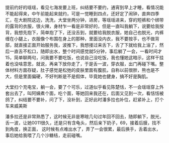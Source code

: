提前约好的瑶瑶，看见七海发要上班，纠结要不要约，通宵到早上才睡，看情况能不能起得来，中午前能起来就约，可是一觉睡到四点，还好定了闹钟，直奔四季汇，在大剧院这边，洗洗，大堂坐两分钟，进房，等瑶瑶进来，穿的短裤和个绑带的露背的衣服，很火辣，身材乍一看是非常好的，但是一直叫我躺下，说要给我按背，我想先抱下，简单抱了下，还没舌到，就要给我脱衣服，她自己也脱光，内裤缠在小腿上，衣服像个布围在身上的那种，里面没内衣，我不要按手，也不做背部，就直接正面开始服务我，波推下，我想搂过来舌下，舌了下就给我上油了，然后一直舌不松口，随即出水，整个时间感觉就5分钟，事后躺了一会，一看时间才15，简单聊两句，问我要不要吃饭，也说自己没吃饭，我也懂她这暗示，这样干挂着也没啥意思，就说，再亲下放你走了，于是舌一波，穿衣服，出门再碰下嘴。整体材料方面存疑，肚子感觉是松弛的皮肤里面有腹肌，自称以前很胖，熊也是不大，但是里面偏硬，不好判断是不是假体，毕竟她也健身，搞不好是胸肌。

大堂扫个充电宝，躺一会，要了个可乐，过道似乎看见陈楚恬，不一会瑶瑶穿上外套出去了，叫阿姨煮个面，吃个面，等她回来我还在，后面又见到一次，看恬恬被鸽了，纠结要不要补，问了下，没补到，正好此时潘多拉也补位，赶紧补上，打个车来威美斯

潘多拉还是非常熟悉了，这时候无非是寒暄几句过年回不回去，随即躺下，脱光，舌一波，让她0011很久，还是只有含龟头，然后亲下奶子，69，接着后膜，找不到角度，换正面， 这时候有点难出水了，弄了一会很累，最后换手，舌着出水，事后她给我喂了几个沙糖桔，走前碰嘴。